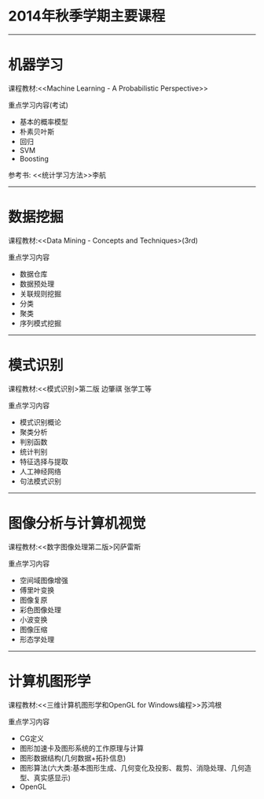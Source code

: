 # 2014年秋季学期主要课程

------

# 机器学习

课程教材:\<\<Machine Learning - A Probabilistic Perspective>>

重点学习内容(考试)

 * 基本的概率模型
 * 朴素贝叶斯
 * 回归
 * SVM
 * Boosting

参考书: \<\<统计学习方法>>李航

------

# 数据挖掘

课程教材:\<\<Data Mining - Concepts and Techniques>(3rd)

重点学习内容

* 数据仓库
* 数据预处理
* 关联规则挖掘
* 分类
* 聚类
* 序列模式挖掘

------

# 模式识别

课程教材:\<\<模式识别>第二版 边肇祺 张学工等

重点学习内容

* 模式识别概论
* 聚类分析
* 判别函数
* 统计判别
* 特征选择与提取
* 人工神经网络
* 句法模式识别

------

# 图像分析与计算机视觉

课程教材:\<\<数字图像处理第二版>冈萨雷斯

重点学习内容

* 空间域图像增强
* 傅里叶变换
* 图像复原
* 彩色图像处理
* 小波变换
* 图像压缩
* 形态学处理

------

# 计算机图形学

课程教材:\<\<三维计算机图形学和OpenGL for Windows编程>>苏鸿根

重点学习内容

* CG定义
* 图形加速卡及图形系统的工作原理与计算
* 图形数据结构(几何数据+拓扑信息)
* 图形算法(六大类:基本图形生成、几何变化及投影、裁剪、消隐处理、几何造型、真实感显示)
* OpenGL

